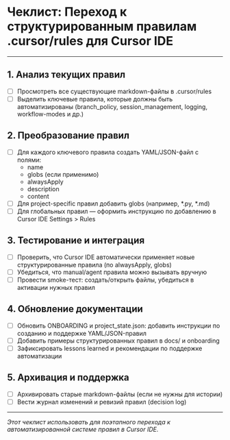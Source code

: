# Чеклист: Переход к структурированным правилам .cursor/rules для Cursor IDE

---

## 1. Анализ текущих правил
- [ ] Просмотреть все существующие markdown-файлы в .cursor/rules
- [ ] Выделить ключевые правила, которые должны быть автоматизированы (branch_policy, session_management, logging, workflow-modes и др.)

## 2. Преобразование правил
- [ ] Для каждого ключевого правила создать YAML/JSON-файл с полями:
  - name
  - globs (если применимо)
  - alwaysApply
  - description
  - content
- [ ] Для project-specific правил добавить globs (например, *.py, *.md)
- [ ] Для глобальных правил — оформить инструкцию по добавлению в Cursor IDE Settings > Rules

## 3. Тестирование и интеграция
- [ ] Проверить, что Cursor IDE автоматически применяет новые структурированные правила (по alwaysApply, globs)
- [ ] Убедиться, что manual/agent правила можно вызывать вручную
- [ ] Провести smoke-тест: создать/открыть файлы, убедиться в активации нужных правил

## 4. Обновление документации
- [ ] Обновить ONBOARDING и project_state.json: добавить инструкции по созданию и поддержке YAML/JSON-правил
- [ ] Добавить примеры структурированных правил в docs/ и onboarding
- [ ] Зафиксировать lessons learned и рекомендации по поддержке автоматизации

## 5. Архивация и поддержка
- [ ] Архивировать старые markdown-файлы (если не нужны для истории)
- [ ] Вести журнал изменений и ревизий правил (decision log)

---

_Этот чеклист использовать для поэтапного перехода к автоматизированной системе правил в Cursor IDE._ 